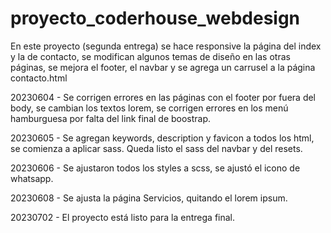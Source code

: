 # proyecto_coderhouse_webdesign
En este proyecto (segunda entrega) se hace responsive  la página del index y la de contacto, se modifican algunos temas de diseño en las otras páginas, se mejora el footer, el navbar y se agrega un carrusel a la página contacto.html

20230604 - Se corrigen errores en las páginas con el footer por fuera del body, se cambian los textos lorem, se corrigen errores en los menú hamburguesa por falta del link final de boostrap.

20230605 - Se agregan keywords, description y favicon a todos los html, se comienza a aplicar sass. Queda listo el sass del navbar y del resets.

20230606 - Se ajustaron todos los styles a scss, se ajustó el icono de whatsapp.

20230608 - Se ajusta la página Servicios, quitando el lorem ipsum.

20230702 - El proyecto está listo para la entrega final.
